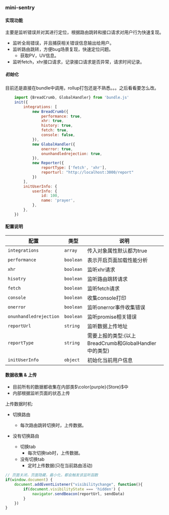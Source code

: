 ### mini-sentry

#### 实现功能

主要是监听错误并对其进行定位，根据路由跳转和接口请求对用户行为快速复现。

+ 监听全局错误，并且捕获相关错误信息输出给用户。
+ 监听路由跳转，方便bug场景复现，快速定位问题。
  + 获取PV，UV信息。
+ 监听fetch，xhr接口请求，记录接口请求是否异常，请求时间记录。


##### 初始化
目前还是直接在bundle中调用，rollup打包还是不熟悉。。。之后看看要怎么改。
```js
    import {BreadCrumb, GlobalHandler} from 'bundle.js'
    init({
        integrations: [
            new BreadCrumb({
                performance: true,
                xhr: true,
                history: true,
                fetch: true,
                console: false,
            }),
            new GlobalHandler({
                onerror: true,
                onunhandledrejection: true,
            }),
            new Reporter({
                reportType: ['fetch', 'xhr'],
                reporturl: "http://localhost:3000/report"
            })
        ],
        initUserInfo: {
            userInfo: {
                id: 100,
                name: 'prayer',
            },
        },
    })

```

#### 配置说明

| 配置 | 类型 | 说明 |
| ------ | ------ | ------ |
| `integrations` | `array` | 传入对象属性默认都为true |
| `performance` | `boolean` | 表示开启页面加载性能分析 |
| `xhr` | `boolean` | 监听xhr请求 |
| `hisotry` | `boolean` | 监听路由跳转请求 |
| `fetch` | `boolean` | 监听fetch请求 |
| `console` | `boolean` | 收集console打印 |
| `onerror` | `boolean` | 监听onerror事件收集错误 |
| `onunhandledrejection` | `boolean` | 监听promise相关错误 |
| `reportUrl` | `string` | 监听数据上传地址 |
| `reportType` | `string` | 需要上报的类型:(以上BreadCrumb和GlobalHandler中的类型) |
| `initUserInfo` | `object` | 初始化当前用户信息 |


#### 数据收集 & 上传
+ 目前所有的数据都收集在内部类$\color{purple}{Store}$中
+ 内部根据监听页面的状态上传


上传数据时机:
+ 切换路由
  + 每次路由跳转切换时，上传数据。

+ 没有切换路由
  + 切换tab
    + 每次切换tab时，上传数据。
  + 没有切换tab
    + 定时上传数据(只在当前路由活动)

```javascript
// 页面关闭，页面隐藏，最小化，都会触发该监听函数
if(window.document) {
    document.addEventListener("visibilitychange", function(){
        if(document.visibilityState === 'hidden') {
            navigator.sendBeacon(reportUrl, sendData)
        }
    })
}
```
